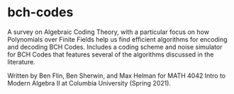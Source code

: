 # bch-codes

A survey on Algebraic Coding Theory, with a particular focus on how Polynomials over Finite Fields help us find efficient algorithms for encoding and decoding BCH Codes. Includes a coding scheme and noise simulator for BCH Codes that features several of the algorithms discussed in the literature.

Written by Ben Flin, Ben Sherwin, and Max Helman for MATH 4042 Intro to Modern Algebra II at Columbia University (Spring 2021).
